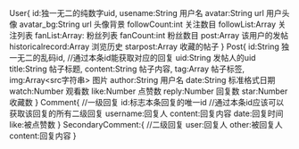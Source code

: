 User{
    id:独一无二的纯数字uid,
    usename:String 用户名
    avatar:String url 用户头像
    avatar_bg:String url 头像背景
    followCount:int 关注数目
    followList:Array<User> 关注列表
    fanList:Array<User>: 粉丝列表
    fanCount:int 粉丝数目
    post:Array<Post> 该用户的发帖
    historicalrecord:Array<Post> 浏览历史
    starpost:Array<Post> 收藏的帖子
}
Post{
    id:String 独一无二的乱码id,  //通过本条id能获取对应的回复
    uid:String 发帖人的uid
    title:String 帖子标题,
    content:String 帖子内容,
    tag:Array 帖子标签,
    img:Array<src字符串> 图片
    author:String 用户名
    date:String 标准格式日期
    watch:Number 观看数
    like:Number 点赞数
    reply:Number 回复数
    star:Number 收藏数
}
Comment{ //一级回复
    id:标志本条回复的唯一id //通过本条id应该可以获取该回复的所有二级回复
    username:回复人
    content:回复内容
    date:回复时间
    like:被点赞数
}
SecondaryComment:{   //二级回复
    user:回复人
    other:被回复人
    content:回复内容
}